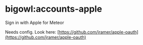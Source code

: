 # bigowl:accounts-apple

Sign in with Apple for Meteor  
  
Needs config. Look here: [https://github.com/jramer/apple-oauth](https://github.com/jramer/apple-oauth)  
